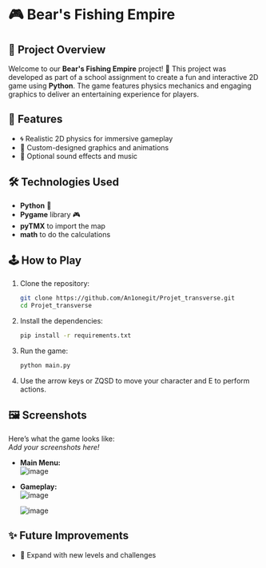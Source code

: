 # 🎮 Bear's Fishing Empire

## 📖 Project Overview
Welcome to our **Bear's Fishing Empire** project! 🎉 This project was developed as part of a school assignment to create a fun and interactive 2D game using **Python**. The game features physics mechanics and engaging graphics to deliver an entertaining experience for players.  

## 🚀 Features
- 🌀 Realistic 2D physics for immersive gameplay  
- 🎨 Custom-designed graphics and animations  
- 🎵 Optional sound effects and music  

## 🛠️ Technologies Used
- **Python** 🐍  
- **Pygame** library 🎮  
- **pyTMX** to import the map
- **math** to do the calculations

## 🕹️ How to Play
1. Clone the repository:  
   ```bash
   git clone https://github.com/An1onegit/Projet_transverse.git
   cd Projet_transverse
   ```  
2. Install the dependencies:  
   ```bash
   pip install -r requirements.txt
   ```  
3. Run the game:  
   ```bash
   python main.py
   ```  
4. Use the arrow keys or ZQSD to move your character and E to perform actions.  

## 🖼️ Screenshots  
Here’s what the game looks like:  
*Add your screenshots here!*  
- **Main Menu:**  
  ![image](https://github.com/user-attachments/assets/8a7ea887-48be-4d62-ba5a-ad7970a0af38)

- **Gameplay:**  
  ![image](https://github.com/user-attachments/assets/5e21e08b-bfe4-4ce8-be92-523cccaa72a7)

  ![image](https://github.com/user-attachments/assets/14019fb9-a708-4d42-b65c-7342b6e174df)


## ✨ Future Improvements
- 🚀 Expand with new levels and challenges  
